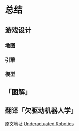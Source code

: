 # 总结

## 游戏设计

### 地图

### 引擎

### 模型

## 「图解」

## 翻译「欠驱动机器人学」

原文地址 [Underactuated Robotics](http://underactuated.csail.mit.edu/underactuated.html)

